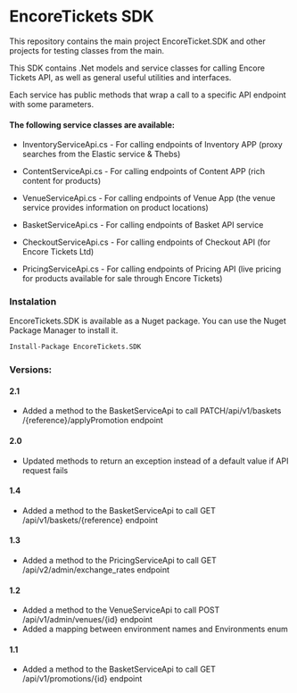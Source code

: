 # EncoreTickets SDK

This repository contains the main project EncoreTicket.SDK and other projects for testing classes from the main.

This SDK contains .Net models and service classes for calling Encore Tickets API, as well as general useful utilities and interfaces.

Each service has public methods that wrap a call to a specific API endpoint with some parameters.

#### The following service classes are available:

- InventoryServiceApi.cs - For calling endpoints of Inventory APP (proxy searches from the Elastic service & Thebs)

- ContentServiceApi.cs - For calling endpoints of Content APP (rich content for products)

- VenueServiceApi.cs - For calling endpoints of Venue App (the venue service provides information on product locations)

- BasketServiceApi.cs - For calling endpoints of Basket API service

- CheckoutServiceApi.cs - For calling endpoints of Checkout API (for Encore Tickets Ltd)

- PricingServiceApi.cs - For calling endpoints of Pricing API (live pricing for products available for sale through Encore Tickets)

### Instalation

EncoreTickets.SDK is available as a Nuget package. You can use the Nuget Package Manager to install it.

```sh
Install-Package EncoreTickets.SDK
```

### Versions:

#### 2.1
- Added a method to the BasketServiceApi to call PATCH ​/api​/v1​/baskets​/{reference}​/applyPromotion endpoint

#### 2.0
- Updated methods to return an exception instead of a default value if API request fails

#### 1.4
- Added a method to the BasketServiceApi to call GET /api/v1/baskets/{reference} endpoint

#### 1.3
- Added a method to the PricingServiceApi to call GET /api/v2/admin/exchange_rates endpoint

#### 1.2
- Added a method to the VenueServiceApi to call POST /api/v1/admin/venues/{id} endpoint
- Added a mapping between environment names and Environments enum

#### 1.1
- Added a method to the BasketServiceApi to call GET /api/v1/promotions/{id} endpoint
